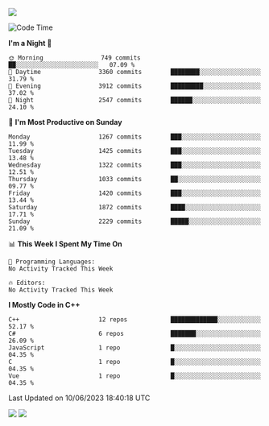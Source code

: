 ![](https://komarev.com/ghpvc/?username=lilpidgey&color=red)
<!--START_SECTION:waka-->
![Code Time](http://img.shields.io/badge/Code%20Time-1%2C491%20hrs%2018%20mins-blue)

**I'm a Night 🦉** 

```text
🌞 Morning                749 commits         ██░░░░░░░░░░░░░░░░░░░░░░░   07.09 % 
🌆 Daytime                3360 commits        ████████░░░░░░░░░░░░░░░░░   31.79 % 
🌃 Evening                3912 commits        █████████░░░░░░░░░░░░░░░░   37.02 % 
🌙 Night                  2547 commits        ██████░░░░░░░░░░░░░░░░░░░   24.10 % 
```
📅 **I'm Most Productive on Sunday** 

```text
Monday                   1267 commits        ███░░░░░░░░░░░░░░░░░░░░░░   11.99 % 
Tuesday                  1425 commits        ███░░░░░░░░░░░░░░░░░░░░░░   13.48 % 
Wednesday                1322 commits        ███░░░░░░░░░░░░░░░░░░░░░░   12.51 % 
Thursday                 1033 commits        ██░░░░░░░░░░░░░░░░░░░░░░░   09.77 % 
Friday                   1420 commits        ███░░░░░░░░░░░░░░░░░░░░░░   13.44 % 
Saturday                 1872 commits        ████░░░░░░░░░░░░░░░░░░░░░   17.71 % 
Sunday                   2229 commits        █████░░░░░░░░░░░░░░░░░░░░   21.09 % 
```


📊 **This Week I Spent My Time On** 

```text
💬 Programming Languages: 
No Activity Tracked This Week

🔥 Editors: 
No Activity Tracked This Week
```

**I Mostly Code in C++** 

```text
C++                      12 repos            █████████████░░░░░░░░░░░░   52.17 % 
C#                       6 repos             ███████░░░░░░░░░░░░░░░░░░   26.09 % 
JavaScript               1 repo              █░░░░░░░░░░░░░░░░░░░░░░░░   04.35 % 
C                        1 repo              █░░░░░░░░░░░░░░░░░░░░░░░░   04.35 % 
Vue                      1 repo              █░░░░░░░░░░░░░░░░░░░░░░░░   04.35 % 
```




 Last Updated on 10/06/2023 18:40:18 UTC
<!--END_SECTION:waka-->
![](https://hit.yhype.me/github/profile?user_id=42968544)
![](https://komarev.com/ghpvc/?lilpidgey)
